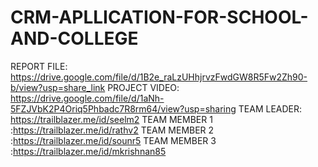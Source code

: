 # CRM-APLLICATION-FOR-SCHOOL-AND-COLLEGE
REPORT FILE: https://drive.google.com/file/d/1B2e_raLzUHhjrvzFwdGW8R5Fw2Zh90-b/view?usp=share_link
PROJECT VIDEO: https://drive.google.com/file/d/1aNh-5FZJVbK2P4Oriq5Phbadc7R8rm64/view?usp=sharing
TEAM LEADER: https://trailblazer.me/id/seelm2
TEAM MEMBER 1 :https://trailblazer.me/id/rathv2
TEAM MEMBER 2 :https://trailblazer.me/id/sounr5
TEAM MEMBER 3 :https://trailblazer.me/id/mkrishnan85
